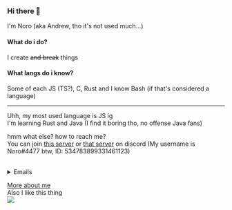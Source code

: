 ### Hi there 👋

<!--
**Noro95/Noro95** is a ✨ _special_ ✨ repository because its `README.md` (this file) appears on your GitHub profile.

Here are some ideas to get you started:

- 🔭 I’m currently working on ...
- 🌱 I’m currently learning ...
- 👯 I’m looking to collaborate on ...
- 🤔 I’m looking for help with ...
- 💬 Ask me about ...
- 📫 How to reach me: ...
- 😄 Pronouns: ...
- ⚡ Fun fact: ...
-->

I'm Noro (aka Andrew, tho it's not used much...)
<br>
#### What do i do?
I create ~~and break~~ things

#### What langs do i know?
Some of each JS (TS?), C, Rust and I know Bash (if that's considered a language)

---
Uhh, my most used language is JS ig<br>
I'm learning Rust and Java (I find it boring tho, no offense Java fans)

hmm what else? how to reach me?<br>
You can join [this server](https://discord.gg/KQHYejX) or [that server](https://discord.gg/r7vfnGY) on discord (My username is Noro#4477 btw, ID: 534783899331461123)
<br>
<br>
<details>
<summary>Emails</summary>
  noro@openian.dev<br>
  noro@duck.com<br>
</details>

<a href="https://t.ly/GaCU" target="_blank">More about me</a><br>
Also I like this thing <br>![](https://komarev.com/ghpvc/?username=Noro95&color=ff3b9d&label=Views)

